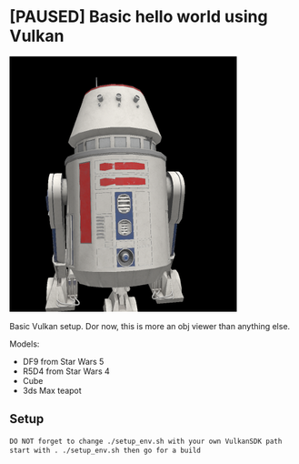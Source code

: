 # [PAUSED] Basic hello world using Vulkan

![alt text](https://github.com/Keenuts/VulkanBasics/raw/master/assets/screenshot.png "Program running under i3")

Basic Vulkan setup. Dor now, this is more an obj viewer than anything else.

Models:
- DF9 from Star Wars 5
- R5D4 from Star Wars 4
- Cube
- 3ds Max teapot



## Setup
	DO NOT forget to change ./setup_env.sh with your own VulkanSDK path
	start with . ./setup_env.sh then go for a build
